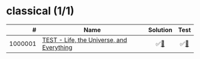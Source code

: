 # classical (1/1)

|       # | Name                                                 | Solution                            | Test                             |
|--------:|------------------------------------------------------|:-----------------------------------:|:--------------------------------:|
| 1000001 | [TEST - Life, the Universe, and Everything][1000001] | &#9989;[&#128190;][1000001solution] | &#9989;[&#128190;][1000001tests] |

[1000001]: http://www.spoj.com/problems/TEST/

[1000001solution]: src/main/java/org/ck/spoj/classical/test/Main.java

[1000001tests]: src/test/java/org/ck/spoj/classical/test/MainTest.java


